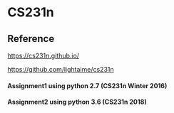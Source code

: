 # CS231n

## Reference
https://cs231n.github.io/ 

https://github.com/lightaime/cs231n

#### Assignment1 using python 2.7 (CS231n Winter 2016)
#### Assignment2 using python 3.6 (CS231n 2018)
